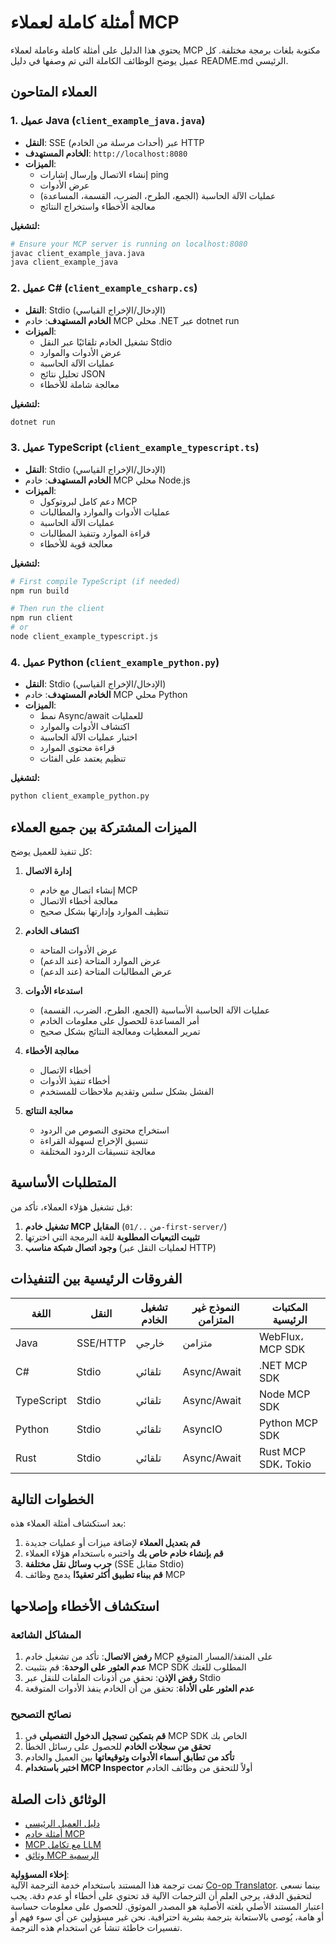 <!--
CO_OP_TRANSLATOR_METADATA:
{
  "original_hash": "8358c13b5b6877e475674697cdc1a904",
  "translation_date": "2025-08-18T13:50:50+00:00",
  "source_file": "03-GettingStarted/02-client/complete_examples.md",
  "language_code": "ar"
}
-->
# أمثلة كاملة لعملاء MCP

يحتوي هذا الدليل على أمثلة كاملة وعاملة لعملاء MCP مكتوبة بلغات برمجة مختلفة. كل عميل يوضح الوظائف الكاملة التي تم وصفها في دليل README.md الرئيسي.

## العملاء المتاحون

### 1. عميل Java (`client_example_java.java`)

- **النقل**: SSE (أحداث مرسلة من الخادم) عبر HTTP
- **الخادم المستهدف**: `http://localhost:8080`
- **الميزات**:
  - إنشاء الاتصال وإرسال إشارات ping
  - عرض الأدوات
  - عمليات الآلة الحاسبة (الجمع، الطرح، الضرب، القسمة، المساعدة)
  - معالجة الأخطاء واستخراج النتائج

**لتشغيل:**

```bash
# Ensure your MCP server is running on localhost:8080
javac client_example_java.java
java client_example_java
```

### 2. عميل C# (`client_example_csharp.cs`)

- **النقل**: Stdio (الإدخال/الإخراج القياسي)
- **الخادم المستهدف**: خادم MCP محلي .NET عبر dotnet run
- **الميزات**:
  - تشغيل الخادم تلقائيًا عبر النقل Stdio
  - عرض الأدوات والموارد
  - عمليات الآلة الحاسبة
  - تحليل نتائج JSON
  - معالجة شاملة للأخطاء

**لتشغيل:**

```bash
dotnet run
```

### 3. عميل TypeScript (`client_example_typescript.ts`)

- **النقل**: Stdio (الإدخال/الإخراج القياسي)
- **الخادم المستهدف**: خادم MCP محلي Node.js
- **الميزات**:
  - دعم كامل لبروتوكول MCP
  - عمليات الأدوات والموارد والمطالبات
  - عمليات الآلة الحاسبة
  - قراءة الموارد وتنفيذ المطالبات
  - معالجة قوية للأخطاء

**لتشغيل:**

```bash
# First compile TypeScript (if needed)
npm run build

# Then run the client
npm run client
# or
node client_example_typescript.js
```

### 4. عميل Python (`client_example_python.py`)

- **النقل**: Stdio (الإدخال/الإخراج القياسي)  
- **الخادم المستهدف**: خادم MCP محلي Python
- **الميزات**:
  - نمط Async/await للعمليات
  - اكتشاف الأدوات والموارد
  - اختبار عمليات الآلة الحاسبة
  - قراءة محتوى الموارد
  - تنظيم يعتمد على الفئات

**لتشغيل:**

```bash
python client_example_python.py
```

## الميزات المشتركة بين جميع العملاء

كل تنفيذ للعميل يوضح:

1. **إدارة الاتصال**
   - إنشاء اتصال مع خادم MCP
   - معالجة أخطاء الاتصال
   - تنظيف الموارد وإدارتها بشكل صحيح

2. **اكتشاف الخادم**
   - عرض الأدوات المتاحة
   - عرض الموارد المتاحة (عند الدعم)
   - عرض المطالبات المتاحة (عند الدعم)

3. **استدعاء الأدوات**
   - عمليات الآلة الحاسبة الأساسية (الجمع، الطرح، الضرب، القسمة)
   - أمر المساعدة للحصول على معلومات الخادم
   - تمرير المعطيات ومعالجة النتائج بشكل صحيح

4. **معالجة الأخطاء**
   - أخطاء الاتصال
   - أخطاء تنفيذ الأدوات
   - الفشل بشكل سلس وتقديم ملاحظات للمستخدم

5. **معالجة النتائج**
   - استخراج محتوى النصوص من الردود
   - تنسيق الإخراج لسهولة القراءة
   - معالجة تنسيقات الردود المختلفة

## المتطلبات الأساسية

قبل تشغيل هؤلاء العملاء، تأكد من:

1. **تشغيل خادم MCP المقابل** (من `../01-first-server/`)
2. **تثبيت التبعيات المطلوبة** للغة البرمجة التي اخترتها
3. **وجود اتصال شبكة مناسب** (لعمليات النقل عبر HTTP)

## الفروقات الرئيسية بين التنفيذات

| اللغة       | النقل     | تشغيل الخادم | النموذج غير المتزامن | المكتبات الرئيسية       |
|-------------|-----------|--------------|-----------------------|--------------------------|
| Java        | SSE/HTTP  | خارجي        | متزامن               | WebFlux، MCP SDK         |
| C#          | Stdio     | تلقائي       | Async/Await          | .NET MCP SDK             |
| TypeScript  | Stdio     | تلقائي       | Async/Await          | Node MCP SDK             |
| Python      | Stdio     | تلقائي       | AsyncIO              | Python MCP SDK           |
| Rust        | Stdio     | تلقائي       | Async/Await          | Rust MCP SDK، Tokio      |

## الخطوات التالية

بعد استكشاف أمثلة العملاء هذه:

1. **قم بتعديل العملاء** لإضافة ميزات أو عمليات جديدة
2. **قم بإنشاء خادم خاص بك** واختبره باستخدام هؤلاء العملاء
3. **جرب وسائل نقل مختلفة** (SSE مقابل Stdio)
4. **قم ببناء تطبيق أكثر تعقيدًا** يدمج وظائف MCP

## استكشاف الأخطاء وإصلاحها

### المشاكل الشائعة

1. **رفض الاتصال**: تأكد من تشغيل خادم MCP على المنفذ/المسار المتوقع
2. **عدم العثور على الوحدة**: قم بتثبيت MCP SDK المطلوب للغتك
3. **رفض الإذن**: تحقق من أذونات الملفات للنقل عبر Stdio
4. **عدم العثور على الأداة**: تحقق من أن الخادم ينفذ الأدوات المتوقعة

### نصائح التصحيح

1. **قم بتمكين تسجيل الدخول التفصيلي** في MCP SDK الخاص بك
2. **تحقق من سجلات الخادم** للحصول على رسائل الخطأ
3. **تأكد من تطابق أسماء الأدوات وتوقيعاتها** بين العميل والخادم
4. **اختبر باستخدام MCP Inspector** أولاً للتحقق من وظائف الخادم

## الوثائق ذات الصلة

- [دليل العميل الرئيسي](./README.md)
- [أمثلة خادم MCP](../../../../03-GettingStarted/01-first-server)
- [MCP مع تكامل LLM](../../../../03-GettingStarted/03-llm-client)
- [وثائق MCP الرسمية](https://modelcontextprotocol.io/)

**إخلاء المسؤولية**:  
تمت ترجمة هذا المستند باستخدام خدمة الترجمة الآلية [Co-op Translator](https://github.com/Azure/co-op-translator). بينما نسعى لتحقيق الدقة، يرجى العلم أن الترجمات الآلية قد تحتوي على أخطاء أو عدم دقة. يجب اعتبار المستند الأصلي بلغته الأصلية هو المصدر الموثوق. للحصول على معلومات حساسة أو هامة، يُوصى بالاستعانة بترجمة بشرية احترافية. نحن غير مسؤولين عن أي سوء فهم أو تفسيرات خاطئة تنشأ عن استخدام هذه الترجمة.